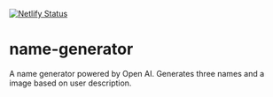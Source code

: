 [![Netlify Status](https://api.netlify.com/api/v1/badges/783ba2b3-e2a0-473e-9e72-d95fd3f83b48/deploy-status)](https://app.netlify.com/sites/benevolent-cascaron-191e3d/deploys)
# name-generator
A name generator powered by Open AI.
Generates three names and a image based on user description.
